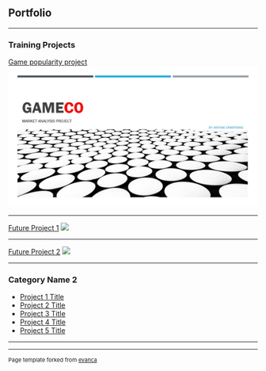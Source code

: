 ## Portfolio

---

### Training Projects 

[Game popularity project](/GameCo.html)
<img src="images/GameCo_front_page.jpg?raw=true"/>

---
[Future Project 1](/pdf/sample_presentation.pdf)
<img src="images/dummy_thumbnail.jpg?raw=true"/>

---
[Future Project 2](http://example.com/)
<img src="images/dummy_thumbnail.jpg?raw=true"/>

---

### Category Name 2

- [Project 1 Title](http://example.com/)
- [Project 2 Title](http://example.com/)
- [Project 3 Title](http://example.com/)
- [Project 4 Title](http://example.com/)
- [Project 5 Title](http://example.com/)

---




---
<p style="font-size:11px">Page template forked from <a href="https://github.com/evanca/quick-portfolio">evanca</a></p>
<!-- Remove above link if you don't want to attibute -->
